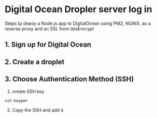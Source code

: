 # Digital Ocean Dropler server log in

Steps tp depoy a Node.js app to DigitalOcean using PM2, NGINX, as a reverse proxy and an SSL from letsEncrypt

## 1. Sign up for Digital Ocean

## 2. Create a droplet

## 3. Choose Authentication Method (SSH)

1. create SSH key

```terminal
ssh-keygen
```

2. Copy the SSH and add it.
